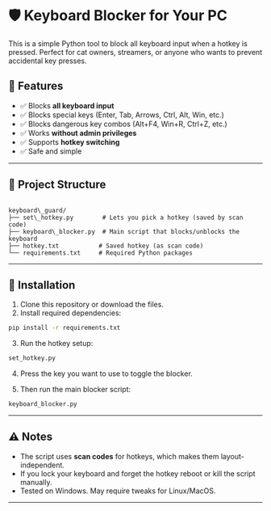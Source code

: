 # 🛡️ Keyboard Blocker for Your PC

This is a simple Python tool to block all keyboard input when a hotkey is pressed. Perfect for cat owners, streamers, or anyone who wants to prevent accidental key presses.

## 🚀 Features

- ✅ Blocks **all keyboard input**
- ✅ Blocks special keys (Enter, Tab, Arrows, Ctrl, Alt, Win, etc.)
- ✅ Blocks dangerous key combos (Alt+F4, Win+R, Ctrl+Z, etc.)
- ✅ Works **without admin privileges**
- ✅ Supports **hotkey switching**
- ✅ Safe and simple

---

## 📁 Project Structure

```

keyboard\_guard/
├── set\_hotkey.py        # Lets you pick a hotkey (saved by scan code)
├── keyboard\_blocker.py  # Main script that blocks/unblocks the keyboard
├── hotkey.txt           # Saved hotkey (as scan code)
└── requirements.txt     # Required Python packages

````

---

## 🧪 Installation

1. Clone this repository or download the files.
2. Install required dependencies:

```bash
pip install -r requirements.txt
````

3. Run the hotkey setup:

```bash
set_hotkey.py
```

4. Press the key you want to use to toggle the blocker.

5. Then run the main blocker script:

```bash
keyboard_blocker.py
```

---

## ⚠️ Notes

* The script uses **scan codes** for hotkeys, which makes them layout-independent.
* If you lock your keyboard and forget the hotkey reboot or kill the script manually.
* Tested on Windows. May require tweaks for Linux/MacOS.

---
